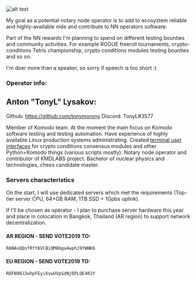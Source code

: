 ![alt text](https://i.imgur.com/4S1kblJ.png)


My goal as a potential notary node operator is to add to ecosystem reliable and highly-available nide and contribute to NN operators software.  

Part of the NN rewards I'm planning to spend on different testing bounties and community activities. For example ROGUE freeroll tournaments, crypto-conditions Tetris championship, crypto conditions modules testing bounties and so on.
 
I'm doer more than a speaker, so sorry if speech is too short :)

### Operator info: 

## Anton "TonyL" Lysakov:

Github:  https://github.com/tonymorony
Discord: TonyL#3577

Member of Komodo team. At the moment the main focus on Komodo software testing and testing automation.
Have experience of highly available Linux production systems administrating.
Created [terminal user interfaces](https://github.com/tonymorony/komodo_cryptoconditions_tui) for crypto conditions consensus modules and other Python+Komodo things (various scripts mostly). 
Notary node operator and contributor of KMDLABS project. 
Bachelor of nuclear physics and technologies, chess candidate master.

### Servers characteristics

On the start, I will use dedicated servers which met the requirements (Top-tier server CPU, 64+GB RAM, 1TB SSD + 1Gpbs uplink). 

If I'll be chosen as operator - I plan to purchase server hardware this year and place in colocation in Bangkok, Thailand (AR region) to support network decentralization.  

#### AR REGION - SEND VOTE2019 TO:

    RANAvQQsfRfY6VCBiQM8bga4wphJ9YWNK6

#### EU REGION - SEND VOTE2019 TO:

    RDFN98J2whpFEyi6swUVpSdNjDPLQE4RJY

